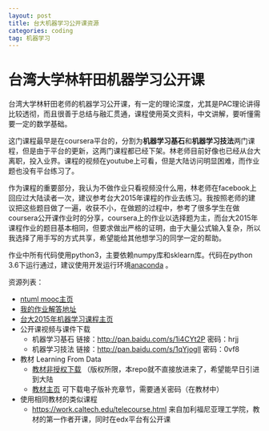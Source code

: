 ```yaml
---
layout: post
title: 台大机器学习公开课资源
categories: coding
tag: 机器学习
---
```


# 台湾大学林轩田机器学习公开课

台湾大学林轩田老师的机器学习公开课，有一定的理论深度，尤其是PAC理论讲得比较透彻，而且很善于总结与融汇贯通，课程使用英文资料，中文讲解，要听懂需要一定的数学基础。

这门课程最早是在coursera平台的，分割为**机器学习基石**和**机器学习技法**两门课程，但是由于平台的更新，这两门课程都已经下架。林老师目前好像也已经从台大离职，投入业界。课程的视频在youtube上可看，但是大陆访问明显困难，而作业题也没有平台练习了。

作为课程的重要部分，我认为不做作业只看视频没什么用，林老师在facebook上回应过大陆读者一次，建议参考台大2015年课程的作业去练习。我按照老师的建议把这些题目做了一遍，收获不小，在做题的过程中，参考了很多学生在做coursera公开课作业时的分享，coursera上的作业以选择题为主，而台大2015年课程作业的题目基本相同，但要求做出严格的证明，由于大量公式输入复杂，所以我选择了用手写的方式共享，希望能给其他想学习的同学一定的帮助。

作业中所有代码使用python3，主要依赖numpy库和sklearn库。代码在python 3.6下运行通过，建议使用开发运行环境[anaconda](https://www.continuum.io/anaconda-overview) 。

资源列表：

* [ntuml mooc主页](http://www.csie.ntu.edu.tw/~htlin/mooc/)
* [我的作业解答地址](https://github.com/yifeitao/learn-assets/tree/master/ntuml)
* [台大2015年机器学习课程主页](https://www.csie.ntu.edu.tw/~htlin/course/ml15fall/)
* 公开课视频与课件下载
  * 机器学习基石 链接：http://pan.baidu.com/s/1i4CYt2P 密码：hrjj
  * 机器学习技法 链接：http://pan.baidu.com/s/1qYjoglI 密码：0vf8
* 教材 Learning From Data
  * [教材非授权下载](http://gen.lib.rus.ec/book/index.php?md5=BCF7C1FF782654437CA474770AB041D5) （版权所限，本repo就不直接放进来了，希望能早日引进到大陆
  * [教材主页](http://amlbook.com/) 可下载电子版补充章节，需要通关密码（在教材中）
* 使用相同教材的类似课程
  * https://work.caltech.edu/telecourse.html 来自加利福尼亚理工学院，教材的第一作者开课，同时在edx平台有公开课



